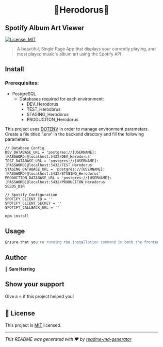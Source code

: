 <h1 align="center">🎵Herodorus🎵</h1>
<h2>Spotify Album Art Viewer</h2>
<p>
  <a href="spdx.org/licences/MIT.html" target="_blank">
    <img alt="License: MIT" src="https://img.shields.io/badge/License-MIT-yellow.svg" />
  </a>
</p>

> A beautiful, Single Page App that displays your currently playing, and most played music's album art using the Spotify API

## Install

### Prerequisites:
  - PostgreSQL
    - Databases required for each environment:
      - DEV_Herodorus
      - TEST_Herodorus
      - STAGING_Herodorus
      - PRODUCITON_Herodorus
  
  This project uses <a href="https://www.npmjs.com/package/dotenv">DOTENV</a> in order to manage environment parameters. Create a file titled '.env' in the backend directory and fill the following parameters:

  ```env
  // Database Config
  DEV_DATABASE_URL = 'postgres://[USERNAME]:[PASSWORD]@localhost:5432/DEV_Herodorus'
  TEST_DATABASE_URL = 'postgres://[USERNAME]:[PASSWORD]@localhost:5432/TEST_Herodorus'
  STAGING_DATABASE_URL = 'postgres://[USERNAME]:[PASSWORD]@localhost:5432/STAGING_Herodorus'
  PRODUCTION_DATABASE_URL = 'postgres://[USERNAME]:[PASSWORD]@localhost:5432/PRODUCITON_Herodorus'
  SEEDS_DIR
  
  // Spotify Configuration
  SPOTIFY_CLIENT_ID = ''
  SPOTIFY_CLIENT_SECRET = ''
  SPOTIFY_CALLBACK_URL = ''
  ```


```sh
npm install 
```

## Usage

```sh
Ensure that you're running the installation command in both the frontend and backend folders; this is two (2) seperate applications.
```

## Author

👤 **Sam Herring**


## Show your support

Give a ⭐️ if this project helped you!

## 📝 License

This project is [MIT](spdx.org/licences/MIT.html) licensed.

***
_This README was generated with ❤️ by [readme-md-generator](https://github.com/kefranabg/readme-md-generator)_